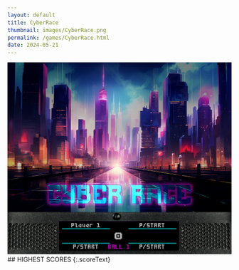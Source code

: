```yaml
---
layout: default
title: CyberRace
thumbnail: images/CyberRace.png
permalink: /games/CyberRace.html
date: 2024-05-21
---
```


<img src="../images/CyberRace.png" class="gameThumbnail img-fluid mx-auto align-middle">
## HIGHEST SCORES
{:.scoreText}

